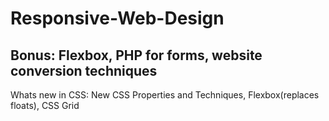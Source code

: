 # Responsive-Web-Design


## Bonus: Flexbox, PHP for forms, website conversion techniques
 Whats new in CSS: New CSS Properties and Techniques, Flexbox(replaces floats), CSS Grid
